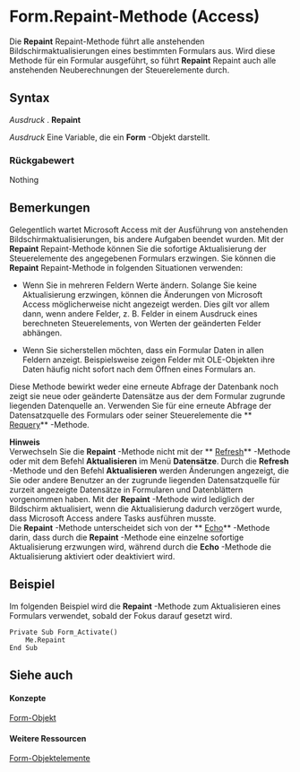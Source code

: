 
# Form.Repaint-Methode (Access)

Die  **Repaint** Repaint-Methode führt alle anstehenden Bildschirmaktualisierungen eines bestimmten Formulars aus. Wird diese Methode für ein Formular ausgeführt, so führt **Repaint** Repaint auch alle anstehenden Neuberechnungen der Steuerelemente durch.
 


## Syntax

 *Ausdruck*  . **Repaint**
 

 
 *Ausdruck*  Eine Variable, die ein **Form** -Objekt darstellt.
 

 

### Rückgabewert

Nothing
 

 

## Bemerkungen

Gelegentlich wartet Microsoft Access mit der Ausführung von anstehenden Bildschirmaktualisierungen, bis andere Aufgaben beendet wurden. Mit der  **Repaint** Repaint-Methode können Sie die sofortige Aktualisierung der Steuerelemente des angegebenen Formulars erzwingen. Sie können die **Repaint** Repaint-Methode in folgenden Situationen verwenden:
 

 

- Wenn Sie in mehreren Feldern Werte ändern. Solange Sie keine Aktualisierung erzwingen, können die Änderungen von Microsoft Access möglicherweise nicht angezeigt werden. Dies gilt vor allem dann, wenn andere Felder, z. B. Felder in einem Ausdruck eines berechneten Steuerelements, von Werten der geänderten Felder abhängen.
    
 
- Wenn Sie sicherstellen möchten, dass ein Formular Daten in allen Feldern anzeigt. Beispielsweise zeigen Felder mit OLE-Objekten ihre Daten häufig nicht sofort nach dem Öffnen eines Formulars an.
    
 
Diese Methode bewirkt weder eine erneute Abfrage der Datenbank noch zeigt sie neue oder geänderte Datensätze aus der dem Formular zugrunde liegenden Datenquelle an. Verwenden Sie für eine erneute Abfrage der Datensatzquelle des Formulars oder seiner Steuerelemente die  ** [Requery](26d8d784-9348-6301-9bef-569d15668a0e.md)** -Methode.
 

 

 **Hinweis**<BR/>   Verwechseln Sie die **Repaint** -Methode nicht mit der ** [Refresh](e7a15c34-d3ec-184f-8d03-3e264fcc60d0.md)** -Methode oder mit dem Befehl **Aktualisieren** im Menü **Datensätze**. Durch die **Refresh** -Methode und den Befehl **Aktualisieren** werden Änderungen angezeigt, die Sie oder andere Benutzer an der zugrunde liegenden Datensatzquelle für zurzeit angezeigte Datensätze in Formularen und Datenblättern vorgenommen haben. Mit der **Repaint** -Methode wird lediglich der Bildschirm aktualisiert, wenn die Aktualisierung dadurch verzögert wurde, dass Microsoft Access andere Tasks ausführen musste. <BR/>Die **Repaint** -Methode unterscheidet sich von der ** [Echo](ce94d774-ef06-7cf4-0e91-b5affa41a437.md)** -Methode darin, dass durch die **Repaint** -Methode eine einzelne sofortige Aktualisierung erzwungen wird, während durch die **Echo** -Methode die Aktualisierung aktiviert oder deaktiviert wird.
 


## Beispiel

Im folgenden Beispiel wird die  **Repaint** -Methode zum Aktualisieren eines Formulars verwendet, sobald der Fokus darauf gesetzt wird.
 

 

```
Private Sub Form_Activate() 
    Me.Repaint 
End Sub
```


## Siehe auch


#### Konzepte


 
 [Form-Objekt](72ef9219-142b-b690-b696-3eba9a5d4522.md)
#### Weitere Ressourcen


 
 [Form-Objektelemente](e1976b58-28ca-8f76-cdf3-6732cb06ce6c.md)